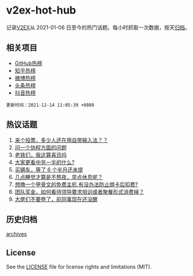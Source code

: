 # v2ex-hot-hub

 记录[V2EX](https://www.v2ex.com/)从 2021-01-06 日至今的热门话题。每小时抓取一次数据，按天[归档](archives)。
 
 ## 相关项目

- [GitHub热榜](https://github.com/snaildev/github-hot-hub)
- [知乎热榜](https://github.com/snaildev/zhihu-hot-hub)
- [微博热榜](https://github.com/snaildev/weibo-hot-hub)
- [头条热榜](https://github.com/snaildev/toutiao-hot-hub)
- [抖音热榜](https://github.com/snaildev/douyin-hot-hub)


 `更新时间：2021-12-14 11:05:39 +0800`

## 热议话题

1. [来个投票，多少人还在用自带输入法？？](https://www.v2ex.com/t/821922)
1. [问一个协程方面的问题](https://www.v2ex.com/t/821871)
1. [老铁们，我这算喜讯吗](https://www.v2ex.com/t/821977)
1. [大家更看中另一半的什么?](https://www.v2ex.com/t/822017)
1. [买辆车，等了 6 个半月还未提](https://www.v2ex.com/t/822035)
1. [几点睡觉才算是不熬夜，早点休息呢？](https://www.v2ex.com/t/821903)
1. [想撸一个甲骨文的免费主机,有没办法防止绑卡后扣费?](https://www.v2ex.com/t/821937)
1. [团队奖金，如何看待领导要求培训或者聚餐形式消费掉？](https://www.v2ex.com/t/821826)
1. [大佬们不要卷了，前同事现在还没醒](https://www.v2ex.com/t/822014)

## 历史归档

[archives](archives)

## License

See the [LICENSE](LICENSE) file for license rights and limitations (MIT).
